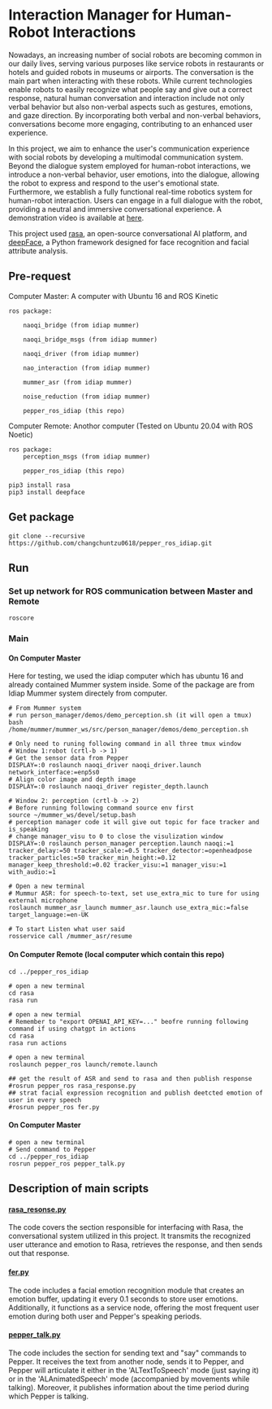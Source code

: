 # Interaction Manager for Human-Robot Interactions

Nowadays, an increasing number of social robots are becoming common in our daily lives, serving various purposes like service robots in restaurants or hotels and guided robots in museums or airports. The conversation is the main part when interacting with these robots. While current technologies enable robots to easily recognize what people say and give out a correct response, natural human conversation and interaction include not only verbal behavior but also non-verbal aspects such as gestures, emotions, and gaze direction. By incorporating both verbal and non-verbal behaviors, conversations become more engaging, contributing to an enhanced user experience.

In this project, we aim to enhance the user's communication experience with social robots by developing a multimodal communication system. Beyond the dialogue system employed for human-robot interactions, we introduce a non-verbal behavior, user emotions, into the dialogue, allowing the robot to express and respond to the user's emotional state. Furthermore, we establish a fully functional real-time robotics system for human-robot interaction. Users can engage in a full dialogue with the robot, providing a neutral and immersive conversational experience. A demonstration video is available at [here](https://youtu.be/GYSCGwcJkY4).


This project used [rasa](https://rasa.com/), an open-source conversational AI platform, and [deepFace](https://github.com/serengil/deepface), a Python framework designed for face recognition and facial attribute analysis.
    
## Pre-request
Computer Master: A computer with Ubuntu 16 and ROS Kinetic

    ros package:

        naoqi_bridge (from idiap mummer)

        naoqi_bridge_msgs (from idiap mummer)

        naoqi_driver (from idiap mummer)

        nao_interaction (from idiap mummer)

        mummer_asr (from idiap mummer)

        noise_reduction (from idiap mummer)

        pepper_ros_idiap (this repo)

Computer Remote: Anothor computer (Tested on Ubuntu 20.04 with ROS Noetic)

    ros package:
        perception_msgs (from idiap mummer)

        pepper_ros_idiap (this repo)

```
pip3 install rasa
pip3 install deepface
```

## Get package
```
git clone --recursive https://github.com/changchuntzu0618/pepper_ros_idiap.git
```

## Run
### Set up network for ROS communication between Master and Remote
```
roscore
```
### Main
#### On Computer Master

Here for testing, we used the idiap computer which has ubuntu 16 and already contained Mummer system inside. Some of the package are from Idiap Mummer system directely from computer.
```
# From Mummer system
# run person_manager/demos/demo_perception.sh (it will open a tmux)
bash /home/mummer/mummer_ws/src/person_manager/demos/demo_perception.sh

# Only need to runing following command in all three tmux window
# Window 1:robot (crtl-b -> 1)
# Get the sensor data from Pepper
DISPLAY=:0 roslaunch naoqi_driver naoqi_driver.launch network_interface:=enp5s0
# Align color image and depth image
DISPLAY=:0 roslaunch naoqi_driver register_depth.launch

# Window 2: perception (crtl-b -> 2)
# Before running following command source env first
source ~/mummer_ws/devel/setup.bash
# perception manager code it will give out topic for face tracker and is_speaking
# change manager_visu to 0 to close the visulization window
DISPLAY=:0 roslaunch person_manager perception.launch naoqi:=1 tracker_delay:=50 tracker_scale:=0.5 tracker_detector:=openheadpose tracker_particles:=50 tracker_min_height:=0.12 manager_keep_threshold:=0.02 tracker_visu:=1 manager_visu:=1 with_audio:=1

# Open a new terminal
# Mummur ASR: for speech-to-text, set use_extra_mic to ture for using external microphone 
roslaunch mummer_asr_launch mummer_asr.launch use_extra_mic:=false target_language:=en-UK

# To start Listen what user said
rosservice call /mummer_asr/resume
```

#### On Computer Remote (local computer which contain this repo)
```
cd ../pepper_ros_idiap

# open a new terminal
cd rasa
rasa run

# open a new termial
# Remember to "export OPENAI_API_KEY=..." beofre running following command if using chatgpt in actions
cd rasa
rasa run actions

# open a new terminal
roslaunch pepper_ros launch/remote.launch

## get the result of ASR and send to rasa and then publish response
#rosrun pepper_ros rasa_response.py 
## strat facial expression recognition and publish deetcted emotion of user in every speech
#rosrun pepper_ros fer.py
```

#### On Computer Master
```
# open a new terminal
# Send command to Pepper
cd ../pepper_ros_idiap
rosrun pepper_ros pepper_talk.py
```

## Description of main scripts
#### [rasa_resonse.py](./scripts/rasa_response.py)

The code covers the section responsible for interfacing with Rasa, the conversational system utilized in this project. It transmits the recognized user utterance and emotion to Rasa, retrieves the response, and then sends out that response.

#### [fer.py](./scripts/fer.py)

The code includes a facial emotion recognition module that creates an emotion buffer, updating it every 0.1 seconds to store user emotions. Additionally, it functions as a service node, offering the most frequent user emotion during both user and Pepper's speaking periods.

#### [pepper_talk.py](./scripts/pepper_talk.py)

The code includes the section for sending text and "say" commands to Pepper. It receives the text from another node, sends it to Pepper, and Pepper will articulate it either in the 'ALTextToSpeech' mode (just saying it) or in the 'ALAnimatedSpeech' mode (accompanied by movements while talking). Moreover, it publishes information about the time period during which Pepper is talking.
